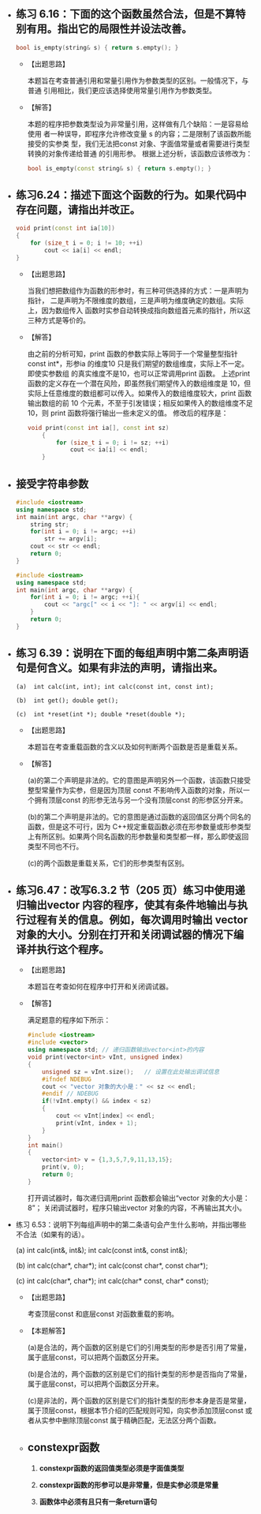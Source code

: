 *   ## 练习 6.16：下面的这个函数虽然合法，但是不算特别有用。指出它的局限性并设法改善。 
    ```c++
    bool is_empty(string& s) { return s.empty(); } 
    ```

    *   【出题思路】 

        本题旨在考查普通引用和常量引用作为参数类型的区别。一般情况下，与普通
        引用相比，我们更应该选择使用常量引用作为参数类型。 
        
    *   【解答】 
  
        本题的程序把参数类型设为非常量引用，这样做有几个缺陷：一是容易给使用
        者一种误导，即程序允许修改变量 s 的内容；二是限制了该函数所能接受的实参类
        型，我们无法把const 对象、字面值常量或者需要进行类型转换的对象传递给普通
        的引用形参。 
        根据上述分析，该函数应该修改为： 
        ```c++
        bool is_empty(const string& s) { return s.empty(); }
        ```

*   ## 练习6.24：描述下面这个函数的行为。如果代码中存在问题，请指出并改正。 
    ```c++
    void print(const int ia[10]) 
    { 
        for (size_t i = 0; i != 10; ++i) 
            cout << ia[i] << endl; 
    } 
    ```
    *   【出题思路】 
  
        当我们想把数组作为函数的形参时，有三种可供选择的方式：一是声明为指针，
        二是声明为不限维度的数组，三是声明为维度确定的数组。实际上，因为数组传入
        函数时实参自动转换成指向数组首元素的指针，所以这三种方式是等价的。 

    *   【解答】 
  
        由之前的分析可知，print 函数的参数实际上等同于一个常量整型指针const 
        int*，形参ia 的维度10 只是我们期望的数组维度，实际上不一定。即使实参数组
        的真实维度不是10，也可以正常调用print 函数。 
        上述print 函数的定义存在一个潜在风险，即虽然我们期望传入的数组维度是
        10，但实际上任意维度的数组都可以传入。如果传入的数组维度较大，print 函数
        输出数组的前 10 个元素，不至于引发错误；相反如果传入的数组维度不足 10，则
        print 函数将强行输出一些未定义的值。 
        修改后的程序是： 
        ```c++
        void print(const int ia[], const int sz) 
            { 
                for (size_t i = 0; i != sz; ++i) 
                    cout << ia[i] << endl; 
            } 
        ```

*   ## 接受字符串参数

    ```c++
    #include <iostream> 
    using namespace std;  
    int main(int argc, char **argv) {
        string str;     
        for(int i = 0; i != argc; ++i)         
            str += argv[i];     
        cout << str << endl;     
        return 0; 
    }
    ```
    ```c++
    #include <iostream> 
    using namespace std;  
    int main(int argc, char **argv) {     
        for(int i = 0; i != argc; ++i){
            cout << "argc[" << i << "]: " << argv[i] << endl;     
        }     
        return 0; 
    }
    ```

*   ## 练习 6.39：说明在下面的每组声明中第二条声明语句是何含义。如果有非法的声明，请指出来。 

        (a)  int calc(int, int); int calc(const int, const int); 

        (b)  int get(); double get(); 

        (c)  int *reset(int *); double *reset(double *); 

    *   【出题思路】 
  
        本题旨在考查重载函数的含义以及如何判断两个函数是否是重载关系。

    *   【解答】 
  
        (a)的第二个声明是非法的。它的意图是声明另外一个函数，该函数只接受整型常量作为实参，但是因为顶层 const 不影响传入函数的对象，所以一个拥有顶层const 的形参无法与另一个没有顶层const 的形参区分开来。 
        
        (b)的第二个声明是非法的。它的意图是通过函数的返回值区分两个同名的函数，但是这不可行，因为 C++规定重载函数必须在形参数量或形参类型上有所区别。如果两个同名函数的形参数量和类型都一样，那么即使返回类型不同也不行。 
        
        (c)的两个函数是重载关系，它们的形参类型有区别。


*   ## 练习6.47：改写6.3.2 节（205 页）练习中使用递归输出vector 内容的程序，使其有条件地输出与执行过程有关的信息。例如，每次调用时输出 vector 对象的大小。分别在打开和关闭调试器的情况下编译并执行这个程序。 
    *   【出题思路】 
  
        本题旨在考查如何在程序中打开和关闭调试器。 

    *   【解答】 
  
        满足题意的程序如下所示： 
        ```c++
        #include <iostream> 
        #include <vector> 
        using namespace std; // 递归函数输出vector<int>的内容 
        void print(vector<int> vInt, unsigned index) 
        {     
            unsigned sz = vInt.size();   // 设置在此处输出调试信息     
            #ifndef NDEBUG     
            cout << "vector 对象的大小是：" << sz << endl;     
            #endif // NDEBUG     
            if(!vInt.empty() && index < sz)     
            {         
                cout << vInt[index] << endl;         
                print(vInt, index + 1);     
            } 
        }  
        int main() 
        {     
            vector<int> v = {1,3,5,7,9,11,13,15};     
            print(v, 0);     
            return 0; 
        } 
        ```
        打开调试器时，每次递归调用print 函数都会输出“vector 对象的大小是：8”；
        关闭调试器时，程序只输出vector 对象的内容，不再输出其大小。 

*   练习 6.53：说明下列每组声明中的第二条语句会产生什么影响，并指出哪些不合法（如果有的话）。 

    (a)   int calc(int&, int&); int calc(const int&, const int&); 

    (b)   int calc(char*, char*); int calc(const char*, const char*); 

    (c)   int calc(char*, char*); int calc(char* const, char* const); 

    *  【出题思路】 

        考查顶层const 和底层const 对函数重载的影响。 

    *   【本题解答】 
        
        (a)是合法的，两个函数的区别是它们的引用类型的形参是否引用了常量，属于底层const，可以把两个函数区分开来。 
        
        (b)是合法的，两个函数的区别是它们的指针类型的形参是否指向了常量，属于底层const，可以把两个函数区分开来。 
        
        (c)是非法的，两个函数的区别是它们的指针类型的形参本身是否是常量，属于顶层const，根据本节介绍的匹配规则可知，向实参添加顶层const 或者从实参中删除顶层const 属于精确匹配，无法区分两个函数。


    *   ## constexpr函数

        1. **constexpr函数的返回值类型必须是字面值类型**

        2. **constexpr函数的形参可以是非常量，但是实参必须是常量**

        3. **函数体中必须有且只有一条return语句**
